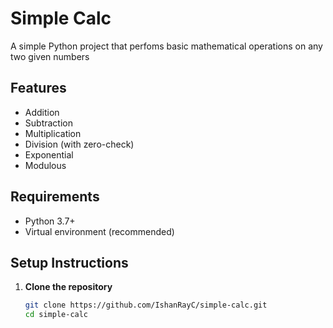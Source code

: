 # Simple Calc

A simple Python project that perfoms basic mathematical operations on any two given numbers

## Features
* Addition
* Subtraction
* Multiplication
* Division (with zero-check)
* Exponential
* Modulous

## Requirements
- Python 3.7+  
- Virtual environment (recommended)

## Setup Instructions

1. **Clone the repository**
   ```bash
   git clone https://github.com/IshanRayC/simple-calc.git
   cd simple-calc
